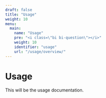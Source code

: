 ```yaml
---
draft: false
title: "Usage"
weight: 10
menu:
  main:
    name: "Usage"
    pre: "<i class=\"bi bi-question\"></i>"
    weight: 10
    identifier: "usage"
    url: "/usage/overview/"
---
```


# Usage

This will be the usage documentation.
